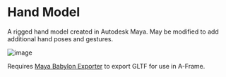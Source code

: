 # Hand Model

A rigged hand model created in Autodesk Maya. May be modified to add additional hand poses and gestures.

![image](https://imgur.com/UQ2pqAd.gif)

Requires [Maya Babylon Exporter](https://github.com/BabylonJS/Exporters/tree/master/Maya) to export GLTF for use in A-Frame.
